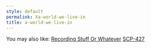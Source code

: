 ```yaml
---
style: default
permalink: Xa-world-we-live-in
title: a-world-we-live-in
---
```

You may also like:
[Recording Stuff Or Whatever](http://scp-wiki.net/recording-stuff-or-whatever)
[SCP-427](http://scp-wiki.net/scp-427)